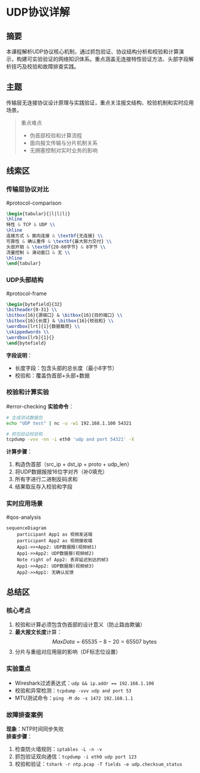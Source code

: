 # UDP协议详解

## 摘要
本课程解析UDP协议核心机制，通过抓包验证、协议结构分析和校验和计算演示，构建可实验验证的网络知识体系。重点涵盖无连接特性验证方法、头部字段解析技巧及校验和故障排查实践。

## 主题
传输层无连接协议设计原理与实践验证，重点关注报文结构、校验机制和实时应用场景。

> 重点难点
> - 伪首部校验和计算流程
> - 面向报文传输与分片机制关系
> - 无拥塞控制对实时业务的影响

## 线索区

### 传输层协议对比
\#protocol-comparison
```latex
\begin{tabular}{|l|l|l|}
\hline
特性 & TCP & UDP \\
\hline
连接方式 & 面向连接 & \textbf{无连接} \\
可靠性 & 确认重传 & \textbf{最大努力交付} \\
头部开销 & \textbf{20-60字节} & 8字节 \\
流量控制 & 滑动窗口 & 无 \\
\hline
\end{tabular}
```

### UDP头部结构
\#protocol-frame
```latex
\begin{bytefield}{32}
\bitheader{0-31} \\
\bitbox{16}{源端口} & \bitbox{16}{目的端口} \\
\bitbox{16}{长度} & \bitbox{16}{校验和} \\
\wordbox[lrt]{1}{数据载荷} \\
\skippedwords \\
\wordbox[lrb]{1}{}
\end{bytefield}
```
**字段说明**：
- 长度字段：包含头部的总长度（最小8字节）
- 校验和：覆盖伪首部+头部+数据

### 校验和计算实验
\#error-checking
**实验命令**：
```bash
# 生成测试数据包
echo "UDP test" | nc -u -w1 192.168.1.100 54321

# 抓包验证校验和
tcpdump -vvv -nn -i eth0 'udp and port 54321' -X
```
**计算步骤**：
1. 构造伪首部（src_ip + dst_ip + proto + udp_len）
2. 将UDP数据报按16位字对齐（补0填充）
3. 所有字进行二进制反码求和
4. 结果取反存入校验和字段

### 实时应用场景
\#qos-analysis
```mermaid
sequenceDiagram
    participant App1 as 视频发送端
    participant App2 as 视频接收端
    App1->>+App2: UDP数据报(视频帧1)
    App1->>App2: UDP数据报(视频帧2)
    Note right of App2: 丢弃延迟到达的帧3
    App1->>App2: UDP数据报(视频帧3) 
    App2->>App1: 无确认反馈
```

## 总结区

### 核心考点
1. 校验和计算必须包含伪首部的设计意义（防止路由欺骗）
2. **最大报文长度**计算：$$MaxData = 65535 - 8 - 20 = 65507 \text{ bytes}$$
3. 分片与重组对应用层的影响（DF标志位设置）

### 实验重点
- Wireshark过滤表达式：`udp && ip.addr == 192.168.1.100`
- 校验和异常检测：`tcpdump -vvv udp and port 53`
- MTU测试命令：`ping -M do -s 1472 192.168.1.1`

### 故障排查案例
**现象**：NTP时间同步失败  
**排查步骤**：
1. 检查防火墙规则：`iptables -L -n -v`
2. 抓包验证双向通信：`tcpdump -i eth0 udp port 123`
3. 校验和验证：`tshark -r ntp.pcap -T fields -e udp.checksum_status`